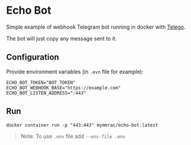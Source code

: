 # Echo Bot

Simple example of webhook Telegram bot running in docker with [Telego](https://github.com/mymmrac/telego).

The bot will just copy any message sent to it.

## Configuration

Provide environment variables (in `.evn` file for example):

```dotenv
ECHO_BOT_TOKEN="BOT_TOKEN"
ECHO_BOT_WEBHOOK_BASE="https://example.com"
ECHO_BOT_LISTEN_ADDRESS=":443"
```

## Run

```shell
docker container run -p "443:443" mymmrac/echo-bot:latest 
```

> Note: To use `.env` file add `--env-file .env`
